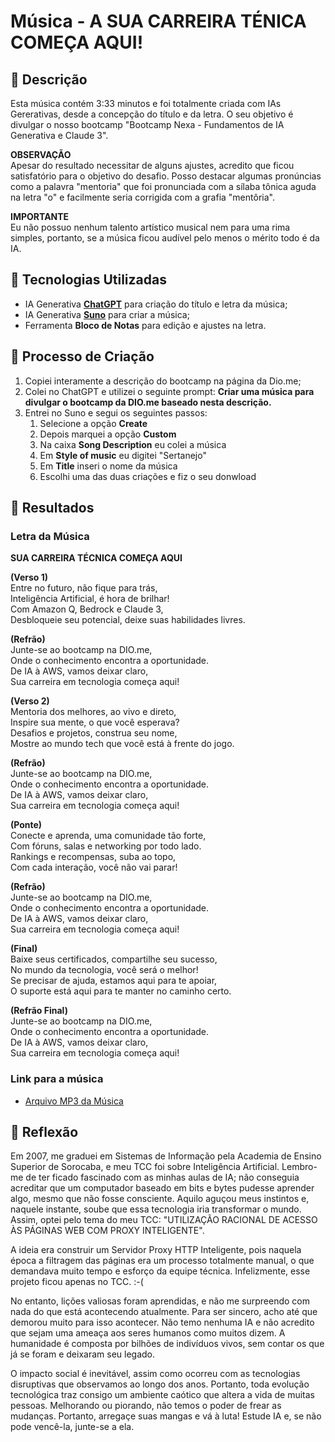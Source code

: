 # Música - A SUA CARREIRA TÉNICA COMEÇA AQUI!

## 📒 Descrição
Esta música contém 3:33 minutos e foi totalmente criada com IAs Gererativas, desde a concepção do título e da letra. O seu objetivo é divulgar o nosso bootcamp "Bootcamp Nexa - Fundamentos de IA Generativa e Claude 3". 

**OBSERVAÇÃO**  
Apesar do resultado necessitar de alguns ajustes, acredito que ficou satisfatório para o objetivo do desafio. Posso destacar algumas pronúncias como a palavra "mentoria" que foi pronunciada com a sílaba tônica aguda na letra "o" e facilmente seria corrigida com a grafia "mentôria".

**IMPORTANTE**  
Eu não possuo nenhum talento artístico musical nem para uma rima simples, portanto, se a música ficou audível pelo menos o mérito todo é da IA.

## 🤖 Tecnologias Utilizadas
- IA Generativa **[ChatGPT](https://chat.openai.com)** para criação do título e letra da música;
- IA Generativa **[Suno](https://suno.com/)** para criar a música;
- Ferramenta **Bloco de Notas** para edição e ajustes na letra.

## 🧐 Processo de Criação
1. Copiei interamente a descrição do bootcamp na página da Dio.me;
2. Colei no ChatGPT e utilizei o seguinte prompt: **Criar uma música para divulgar o bootcamp da DIO.me baseado nesta descrição.**
3. Entrei no Suno e segui os seguintes passos:
   1. Selecione a opção **Create**
   2. Depois marquei a opção **Custom**
   3. Na caixa **Song Description** eu colei a música
   4. Em **Style of music** eu digitei "Sertanejo"
   5. Em **Title** inseri o nome da música
   6. Escolhi uma das duas criações e fiz o seu donwload

## 🚀 Resultados
### Letra da Música
**SUA CARREIRA TÉCNICA COMEÇA AQUI**

**(Verso 1)**  
Entre no futuro, não fique para trás,  
Inteligência Artificial, é hora de brilhar!  
Com Amazon Q, Bedrock e Claude 3,  
Desbloqueie seu potencial, deixe suas habilidades livres.  


**(Refrão)**  
Junte-se ao bootcamp na DIO.me,  
Onde o conhecimento encontra a oportunidade.  
De IA à AWS, vamos deixar claro,  
Sua carreira em tecnologia começa aqui!  


**(Verso 2)**  
Mentoria dos melhores, ao vivo e direto,  
Inspire sua mente, o que você esperava?  
Desafios e projetos, construa seu nome,  
Mostre ao mundo tech que você está à frente do jogo.  


**(Refrão)**  
Junte-se ao bootcamp na DIO.me,  
Onde o conhecimento encontra a oportunidade.  
De IA à AWS, vamos deixar claro,  
Sua carreira em tecnologia começa aqui!  

**(Ponte)**  
Conecte e aprenda, uma comunidade tão forte,  
Com fóruns, salas e networking por todo lado.  
Rankings e recompensas, suba ao topo,  
Com cada interação, você não vai parar!  


**(Refrão)**  
Junte-se ao bootcamp na DIO.me,  
Onde o conhecimento encontra a oportunidade.  
De IA à AWS, vamos deixar claro,  
Sua carreira em tecnologia começa aqui!  


**(Final)**  
Baixe seus certificados, compartilhe seu sucesso,  
No mundo da tecnologia, você será o melhor!  
Se precisar de ajuda, estamos aqui para te apoiar,  
O suporte está aqui para te manter no caminho certo.  


**(Refrão Final)**  
Junte-se ao bootcamp na DIO.me,  
Onde o conhecimento encontra a oportunidade.  
De IA à AWS, vamos deixar claro,  
Sua carreira em tecnologia começa aqui!  


### Link para a música
- [Arquivo MP3 da Música](/Sua_Carreira_Tech_Comeca_Aqui.mp3)

## 💭 Reflexão
Em 2007, me graduei em Sistemas de Informação pela Academia de Ensino Superior de Sorocaba, e meu TCC foi sobre Inteligência Artificial. Lembro-me de ter ficado fascinado com as minhas aulas de IA; não conseguia acreditar que um computador baseado em bits e bytes pudesse aprender algo, mesmo que não fosse consciente. Aquilo aguçou meus instintos e, naquele instante, soube que essa tecnologia iria transformar o mundo. Assim, optei pelo tema do meu TCC: "UTILIZAÇÃO RACIONAL DE ACESSO ÀS PÁGINAS WEB COM PROXY INTELIGENTE".

A ideia era construir um Servidor Proxy HTTP Inteligente, pois naquela época a filtragem das páginas era um processo totalmente manual, o que demandava muito tempo e esforço da equipe técnica. Infelizmente, esse projeto ficou apenas no TCC. :-(

No entanto, lições valiosas foram aprendidas, e não me surpreendo com nada do que está acontecendo atualmente. Para ser sincero, acho até que demorou muito para isso acontecer. Não temo nenhuma IA e não acredito que sejam uma ameaça aos seres humanos como muitos dizem. A humanidade é composta por bilhões de indivíduos vivos, sem contar os que já se foram e deixaram seu legado.

O impacto social é inevitável, assim como ocorreu com as tecnologias disruptivas que observamos ao longo dos anos. Portanto, toda evolução tecnológica traz consigo um ambiente caótico que altera a vida de muitas pessoas. Melhorando ou piorando, não temos o poder de frear as mudanças. Portanto, arregaçe suas mangas e vá à luta! Estude IA e, se não pode vencê-la, junte-se a ela.
